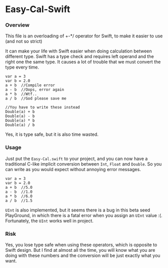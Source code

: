 Easy-Cal-Swift
==============

### Overview

This file is an overloading of +-*/ operator for Swift, to make it easier to use (and not so strict)

It can make your life with Swift easier when doing calculation between different type. Swift has a type check and requires left operand and the right one the same type. It causes a lot of trouble that we must convert the type every time.

```
var a = 3
var b = 2.0
a + b  //Compile error
a - b  //Oops, error again
a * b  //Wtf..
a / b  //God please save me

//You have to write these instead
Double(a) + b
Double(a) - b
Double(a) * b
Double(a) / b
```

Yes, it is type safe, but it is also time wasted.

### Usage

Just put the `Easy-Cal.swift` to your project, and you can now have a traditional C-like implicit conversion between `Int`, `Float` and `Double`. So you can write as you would expect without annoying   error messages.

```
var a = 3
var b = 2.0
a + b  //5.0
a - b  //1.0
a * b  //6.0
a / b  //1.5
```

`UInt` is also implemented, but it seems there is a bug in this beta seed PlayGround, in which there is a fatal error when you assign an `UInt` value :(. Fortunately, the `UInt` works well in project.

### Risk
Yes, you lose type safe when using these operators, which is opposite to Swift design. But I find at almost all the time, you will know what you are doing with these numbers and the conversion will be just exactly what you want.
